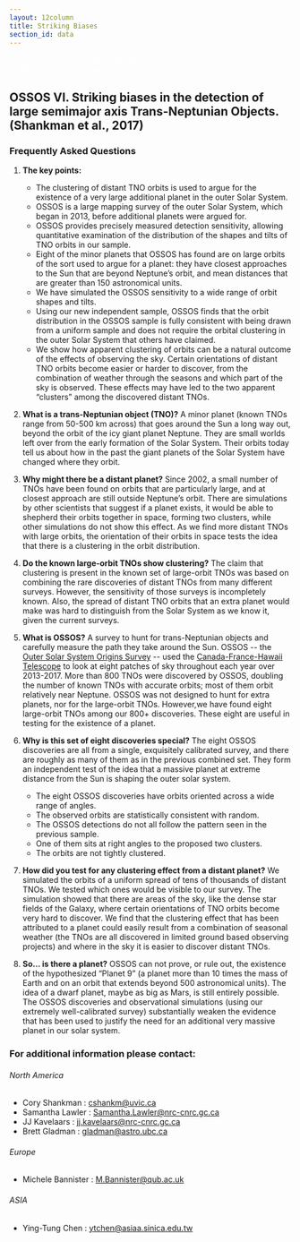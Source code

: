 ```yaml
---
layout: 12column
title: Striking Biases
section_id: data
---
```


<div class='full parallax' style='background-image: url(images/large_a_orbits_zoom.png); color: #fff;'
     xmlns="http://www.w3.org/1999/html">
  <div class='row'>
    <div class='twelve columns'>
      {% include section-header.html title="Striking Biases" color="#2471A3" tagline="Seeing the expected" class="big" %}
    </div>
  </div>
  <div class='four spacing'></div>
  <div class='four spacing'></div>

</div>


## OSSOS VI. Striking biases in the detection of large semimajor axis Trans-Neptunian Objects. (Shankman et al., 2017)

### Frequently Asked Questions 

 1. **The key points:**
    * The clustering of distant TNO orbits is used to argue for the existence of a very large additional planet in the outer Solar System. 
    * OSSOS is a large mapping survey of the outer Solar System, which began in 2013, before additional planets were argued for. 
    * OSSOS provides precisely measured detection sensitivity, allowing quantitative examination of the distribution of the  shapes and tilts of TNO orbits in our sample. 
    * Eight of the minor planets that OSSOS has found are on large orbits of the sort used to argue for a planet: they have closest approaches to the Sun that are beyond Neptune’s orbit, and mean distances that are greater than 150 astronomical units. 
    * We have simulated the OSSOS sensitivity to a wide range of orbit shapes and tilts.
    * Using our new independent sample, OSSOS finds that the orbit distribution in the OSSOS sample is fully consistent with being drawn from a uniform sample and does not require the orbital clustering in the outer Solar System that others have claimed.
    * We show how apparent clustering of orbits can be a natural outcome of the effects of observing the sky. Certain orientations of distant TNO orbits become easier or harder to discover, from the combination of weather through the seasons and which part of the sky is observed. These effects may have led to the two apparent “clusters” among the discovered distant TNOs.


2. **What is a trans-Neptunian object (TNO)?**
A minor planet (known TNOs range from 50-500 km across) that goes around the Sun a long way out, beyond the orbit of the icy giant planet Neptune. They are small worlds left over from the early formation of the Solar System. Their orbits today tell us about how in the past the giant planets of the Solar System have changed where they orbit.

3. **Why might there be a distant planet?**
Since 2002, a small number of TNOs have been found on orbits that are particularly large, and at closest approach are still outside Neptune’s orbit. There are simulations by other scientists that suggest if a planet exists, it would be able to shepherd their orbits together in space, forming two clusters, while other simulations do not show this effect. As we find more distant TNOs with large orbits, the orientation of their orbits in space tests the idea that there is a clustering in the orbit distribution.

4. **Do the known large-orbit TNOs show clustering?**
The claim that clustering is present in the known set of large-orbit TNOs was based on combining the rare discoveries of distant TNOs from many different surveys. However, the sensitivity of those surveys is incompletely known. Also, the spread of distant TNO orbits that an extra planet would make was hard to distinguish from the Solar System as we know it, given the current surveys. 

5. **What is OSSOS?**
A survey to hunt for trans-Neptunian objects and carefully measure the path they take around the Sun. 
OSSOS -- the [Outer Solar System Origins Survey](http://www.ossos-survey.org) -- used the 
[Canada-France-Hawaii Telescope](http://www.cfht.hawaii.edu) to look at eight patches of sky throughout each year over 
2013-2017. More than 800 TNOs were discovered by OSSOS, doubling the number of known TNOs with accurate orbits; 
most of them orbit relatively near Neptune. OSSOS was not designed to hunt for extra planets, nor for the large-orbit 
TNOs.   However,we have found eight large-orbit TNOs among our 800+ discoveries. These eight are useful in testing for 
the existence of a planet.

6. **Why is this set of eight discoveries special?**
The eight OSSOS discoveries are all from a single, exquisitely calibrated survey, and there are roughly as many of them as in the previous combined set. They form an independent test of the idea that a massive planet at extreme distance from the Sun is shaping the outer solar system. 
    * The eight OSSOS discoveries have orbits oriented across a wide range of angles.
    * The observed orbits are statistically consistent with random. 
    * The OSSOS detections do not all follow the pattern seen in the previous sample. 
    * One of them sits at right angles to the proposed two clusters. 
    * The orbits are not tightly clustered.


7. **How did you test for any clustering effect from a distant planet?**
We simulated the orbits of a uniform spread of tens of thousands of distant TNOs. We tested which ones would be visible to our survey. The simulation showed that there are areas of the sky, like the dense star fields of the Galaxy, where certain orientations of TNO orbits become very hard to discover. We find that the clustering effect that has been attributed to a planet could easily result from a combination of seasonal weather (the TNOs are all discovered in limited ground based observing projects) and where in the sky it is easier to discover distant TNOs.

8. **So… is there a planet?**
OSSOS can not prove, or rule out, the existence of the hypothesized “Planet 9” (a planet more than 10 times the 
mass of Earth and on an orbit that extends beyond 500 astronomical units). The idea of a dwarf planet, maybe as big as 
Mars, is still entirely possible.  The OSSOS discoveries and observational simulations (using our extremely 
well-calibrated survey) substantially weaken the evidence that has been used to justify the 
need for an additional very massive planet in our solar system.

### For additional information please contact:

###### North America
  * Cory Shankman : cshankm@uvic.ca
  * Samantha Lawler : Samantha.Lawler@nrc-cnrc.gc.ca
  * JJ Kavelaars : jj.kavelaars@nrc-cnrc.gc.ca
  * Brett Gladman : gladman@astro.ubc.ca
  
###### Europe
  * Michele Bannister :  M.Bannister@qub.ac.uk
  
###### ASIA
  * Ying-Tung Chen :  ytchen@asiaa.sinica.edu.tw
  
